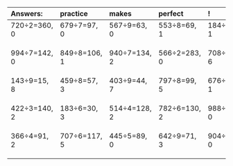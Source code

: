 | Answers: | practice | makes | perfect | ! |
| :--- | :--- | :--- | :--- | :--- |
| 720÷2=360, 0 | 679÷7=97, 0 | 567÷9=63, 0 | 553÷8=69, 1 | 184÷3=61, 1 | 
|   |   |   |   |   | 
|   |   |   |   |   | 
|   |   |   |   |   | 
| 994÷7=142, 0 | 849÷8=106, 1 | 940÷7=134, 2 | 566÷2=283, 0 | 708÷9=78, 6 | 
|   |   |   |   |   | 
|   |   |   |   |   | 
|   |   |   |   |   | 
| 143÷9=15, 8 | 459÷8=57, 3 | 403÷9=44, 7 | 797÷8=99, 5 | 676÷3=225, 1 | 
|   |   |   |   |   | 
|   |   |   |   |   | 
|   |   |   |   |   | 
| 422÷3=140, 2 | 183÷6=30, 3 | 514÷4=128, 2 | 782÷6=130, 2 | 988÷2=494, 0 | 
|   |   |   |   |   | 
|   |   |   |   |   | 
|   |   |   |   |   | 
| 366÷4=91, 2 | 707÷6=117, 5 | 445÷5=89, 0 | 642÷9=71, 3 | 904÷4=226, 0 | 
|   |   |   |   |   | 
|   |   |   |   |   | 
|   |   |   |   |   | 
